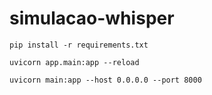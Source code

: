 # simulacao-whisper

    pip install -r requirements.txt

    uvicorn app.main:app --reload

    uvicorn main:app --host 0.0.0.0 --port 8000